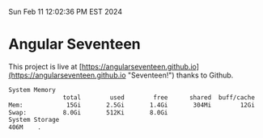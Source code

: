 Sun Feb 11 12:02:36 PM EST 2024

# Angular Seventeen


This project is live at [https://angularseventeen.github.io](https://angularseventeen.github.io "Seventeen!") thanks to Github.

```bash
System Memory
               total        used        free      shared  buff/cache   available
Mem:            15Gi       2.5Gi       1.4Gi       304Mi        12Gi        12Gi
Swap:          8.0Gi       512Ki       8.0Gi
System Storage
406M	.
```
```bash
